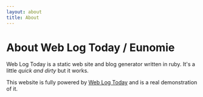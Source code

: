 ```yaml
---
layout: about
title: About
---
```


# About Web Log Today / Eunomie

Web Log Today is a static web site and blog generator written in ruby. It's a little _quick and dirty_ but it works.

This website is fully powered by [Web Log Today](https://github.com/CrEv/wlt) and is a real demonstration of it.
